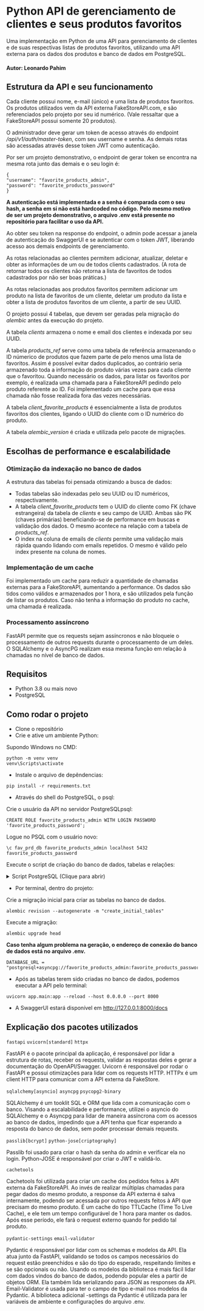 # Python API de gerenciamento de clientes e seus produtos favoritos
Uma implementação em Python de uma API para gerenciamento de clientes e de suas respectivas listas de produtos favoritos, utilizando uma API externa para os dados dos produtos e banco de dados em PostgreSQL.
#### Autor: Leonardo Pahim

## Estrutura da API e seu funcionamento
Cada cliente possui nome, e-mail (único) e uma lista de produtos favoritos. Os produtos utilizados vem da API externa FakeStoreAPI.com, e são referenciados pelo projeto por seu id numérico. (Vale ressaltar que a FakeStoreAPI possui somente 20 produtos).

O administrador deve gerar um token de acesso através do endpoint */api/v1/auth/master-token*, com seu username e senha. As demais rotas são acessadas através desse token JWT como autenticação.

Por ser um projeto demonstrativo, o endpoint de gerar token se encontra na mesma rota junto das demais e o seu login é:
```
{
"username": "favorite_products_admin",
"password": "favorite_products_password"
}
```
**A autenticação está implementada e a senha é comparada com o seu hash, a senha em si não está hardcoded no código.**
**Pelo mesmo motivo de ser um projeto demonstrativo, o arquivo .env está presente no repositório para facilitar o uso da API.**

Ao obter seu token na response do endpoint, o admin pode acessar a janela de autenticação do SwaggerUI e se autenticar com o token JWT, liberando acesso aos demais endpoints de gerenciamento.

As rotas relacionadas ao clientes permitem adicionar, atualizar, deletar e obter as informações de um ou de todos clients cadastrados. (A rota de retornar todos os clientes não retorna a lista de favoritos de todos cadastrados por não ser boas práticas.)

As rotas relacionadas aos produtos favoritos permitem adicionar um produto na lista de favoritos de um cliente, deletar um produto da lista e obter a lista de produtos favoritos de um cliente, a partir de seu UUID.

O projeto possui 4 tabelas, que devem ser geradas pela migração do *alembic* antes da execução do projeto.

A tabela *clients* armazena o nome e email dos clientes e indexada por seu UUID.

A tabela *products_ref* serve como uma tabela de referência armazenando o ID númerico de produtos que fazem parte de pelo menos uma lista de favoritos. Assim é possível evitar dados duplicados, ao contrário seria armazenado toda a informação do produto várias vezes para cada cliente que o favoritou. Quando necessário os dados, para listar os favoritos por exemplo, é realizada uma chamada para a FakeStoreAPI pedindo pelo produto referente ao ID. Foi implementado um cache para que essa chamada não fosse realizada fora das vezes necessárias.

A tabela *client_favorite_products* é essencialmente a lista de produtos favoritos dos clientes, ligando o UUID do cliente com o ID numérico do produto.

A tabela *alembic_version* é criada e utilizada pelo pacote de migrações.

## Escolhas de performance e escalabilidade

### Otimização da indexação no banco de dados
A estrutura das tabelas foi pensada otimizando a busca de dados:
- Todas tabelas são indexadas pelo seu UUID ou ID numéricos, respectivamente.
- A tabela *client_favorite_products* tem o UUID do cliente como FK (chave estrangeira) da tabela de *clients* e seu campo de UUID. Ambas são PK (chaves primárias) beneficiando-se de performance em buscas e validação dos dados. O mesmo acontece na relação com a tabela de *products_ref*.
- O index na coluna de emails de *clients* permite uma validação mais rápida quando lidando com emails repetidos. O mesmo é válido pelo index presente na coluna de nomes.

### Implementação de um cache

Foi implementado um cache para reduzir a quantidade de chamadas externas para a FakeStoreAPI, aumentando a performance. Os dados são tidos como válidos e armazenados por 1 hora, e são utilizados pela função de listar os produtos. Caso não tenha a informação do produto no cache, uma chamada é realizada.

### Processamento assíncrono

FastAPI permite que os requests sejam assíncronos e não bloqueie o processamento de outros requests durante o processamento de um deles.
O SQLAlchemy e o AsyncPG realizam essa mesma função em relação à chamadas no nível de banco de dados.

## Requisitos
- Python 3.8 ou mais novo
- PostgreSQL

## Como rodar o projeto
- Clone o repositório
- Crie e ative um ambiente Python:
  
Supondo Windows no CMD:
```
python -m venv venv
venv\Scripts\activate
```
 
- Instale o arquivo de depêndencias:

```
pip install -r requirements.txt
```

- Através do shell do PostgreSQL, o psql:

Crie o usuário da API no servidor PostgreSQLpsql:

```
CREATE ROLE favorite_products_admin WITH LOGIN PASSWORD 'favorite_products_password';
```

Logue no PSQL com o usuário novo:
```
\c fav_prd_db favorite_products_admin localhost 5432
favorite_products_password
```
Execute o script de criação do banco de dados, tabelas e relações:

<details>
<summary>Script PostgreSQL (Clique para abrir)</summary>
  
```
CREATE ROLE favorite_products_admin WITH LOGIN PASSWORD 'favorite_products_password';

CREATE DATABASE fav_prd_db
    OWNER = favorite_products_admin
    ENCODING = 'UTF8'
    LC_COLLATE = 'en_US.UTF-8' -- Or your preferred locale
    LC_CTYPE = 'en_US.UTF-8'   -- Or your preferred locale
    TEMPLATE = template0;
CREATE EXTENSION IF NOT EXISTS pgcrypto;

CREATE TABLE IF NOT EXISTS products_ref (
    id INTEGER PRIMARY KEY
);

CREATE INDEX IF NOT EXISTS ix_products_ref_id ON products_ref (id);

CREATE TABLE IF NOT EXISTS clients (
    -- Use gen_random_uuid() from pgcrypto, or uuid_generate_v4() from uuid-ossp
    id UUID PRIMARY KEY DEFAULT gen_random_uuid(),
    name VARCHAR NOT NULL,
    email VARCHAR UNIQUE NOT NULL
);

CREATE INDEX IF NOT EXISTS ix_clients_id ON clients (id);
CREATE INDEX IF NOT EXISTS ix_clients_name ON clients (name);
CREATE INDEX IF NOT EXISTS ix_clients_email ON clients (email);

CREATE TABLE IF NOT EXISTS client_favorite_products (
    client_id UUID NOT NULL,
    product_ref_id INTEGER NOT NULL,
    PRIMARY KEY (client_id, product_ref_id),
    -- Define foreign key constraints
    CONSTRAINT fk_client FOREIGN KEY(client_id) REFERENCES clients(id) ON DELETE CASCADE,
    CONSTRAINT fk_product_ref FOREIGN KEY(product_ref_id) REFERENCES products_ref(id) ON DELETE CASCADE
);

```

</details>

- Por terminal, dentro do projeto:

Crie a migração inicial para criar as tabelas no banco de dados.

```
alembic revision --autogenerate -m "create_initial_tables"
```

Execute a migração:

```
alembic upgrade head
```
**Caso tenha algum problema na geração, o endereço de conexão do banco de dados está no arquivo .env.**
```
DATABASE_URL = "postgresql+asyncpg://favorite_products_admin:favorite_products_password@localhost:5432/fav_prd_db"
```

- Após as tabelas terem sido criadas no banco de dados, podemos executar a API pelo terminal:

``` 
uvicorn app.main:app --reload --host 0.0.0.0 --port 8000
```

- A SwaggerUI estará disponível em http://127.0.0.1:8000/docs


## Explicação dos pacotes utilizados

`fastapi`
`uvicorn[standard]`
`httpx`

FastAPI é o pacote principal da aplicação, é responsável por lidar a estrutura de rotas, receber os requests, validar as respostas deles e gerar a documentação do OpenAPI/Swagger. Uvicorn é responsável por rodar o FastAPI e possui otimizações para lidar com os requests HTTP. HTTPx é um client HTTP para comunicar com a API externa da FakeStore.

`sqlalchemy[asyncio]`
`asyncpg`
`psycopg2-binary`

SQLAlchemy é um tooklit SQL e ORM que lida com a comunicação com o banco. Visando a escalabilidade e performance, utilizei o asyncio do SQLAlchemy e o Asyncpg para lidar de maneira assíncrona com os acessos ao banco de dados, impedindo que a API tenha que ficar esperando a resposta do banco de dados, sem poder processar demais requests.

`passlib[bcrypt]`
`python-jose[criptography]`

Passlib foi usado para criar o hash da senha do admin e verificar ela no login. Python-JOSE é responsável por criar o JWT e validá-lo.

`cachetools`

Cachetools foi utilizada para criar um cache dos pedidos feitos à API externa da FakeStoreAPI. Ao invés de realizar múltiplas chamadas para pegar dados do mesmo produto, a response da API externa é salva internamente, podendo ser acessada por outros requests feitos à API que precisam do mesmo produto. É um cache do tipo TTLCache (Time To Live Cache), e ele tem um tempo configurável de 1 hora para manter os dados. Após esse período, ele fará o request externo quando for pedido tal produto.

`pydantic-settings`
`email-validator`

Pydantic é responsável por lidar com os schemas e modelos da API. Ela atua junto da FastAPI, validando se todos os campos necessários do request estão preenchidos e são do tipo do esperado, respeitando limites e se são opcionais ou não. Usando os modelos da biblioteca é mais fácil lidar com dados vindos do banco de dados, podendo popular eles a partir de objetos ORM. Ela também lida serializando para JSON as responses da API. Email-Validator é usada para ter o campo de tipo e-mail nos modelos da Pydantic. A biblioteca adicional -settings da Pydantic é utilizada para ler variáveis de ambiente e configurações do arquivo .env.
